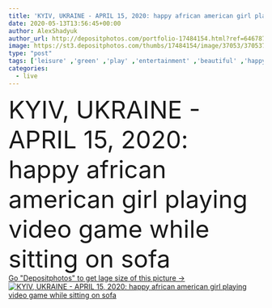 ```yaml
---
title: 'KYIV, UKRAINE - APRIL 15, 2020: happy african american girl playing video game while sitting on sofa'
date: 2020-05-13T13:56:45+00:00
author: AlexShadyuk
author_url: http://depositphotos.com/portfolio-17484154.html?ref=64678756
image: https://st3.depositphotos.com/thumbs/17484154/image/37053/370537400/api_thumb_450.jpg?forcejpeg=true
type: "post"
tags: ['leisure' ,'green' ,'play' ,'entertainment' ,'beautiful' ,'happy' ,'girl' ,'smiling' ,'happiness' ,'cheerful' ,'plant' ,'smile' ,'flora' ,'technology' ,'sit' ,'modern' ,'emotion' ,'interior' ,'home' ,'playing' ,'woman' ,'electronic' ,'emotional' ,'furniture' ,'curly' ,'indoors' ,'attractive' ,'positive' ,'joystick' ,'sofa' ,'gaming' ,'Gamepad' ,'quarantine' ,'copy space' ,'one person' ,'young adult' ,'black woman' ,'african american' ,'Living Room' ,'floor lamp' ,'Video Game' ,'illustrative editorial' ,'self isolation' ]
categories: 
  - live
---
```

<div aling="center">
            <font size="60"> KYIV, UKRAINE - APRIL 15, 2020: happy african american girl playing video game while sitting on sofa</font>   
</div>
<div>
    <a href='https://depositphotos.com/370537400/stock-photo-kyiv-ukraine-april-2020-happy.html?ref=64678756' target=_blank > Go "Depositphotos" to get lage size of this picture ->
        <img href='https://depositphotos.com/370537400/stock-photo-kyiv-ukraine-april-2020-happy.html?ref=64678756' src='https://st3.depositphotos.com/17484154/37053/i/950/depositphotos_370537400-stock-photo-kyiv-ukraine-april-2020-happy.jpg?forcejpeg=true' alt='KYIV, UKRAINE - APRIL 15, 2020: happy african american girl playing video game while sitting on sofa' >
    </a>
</div>
